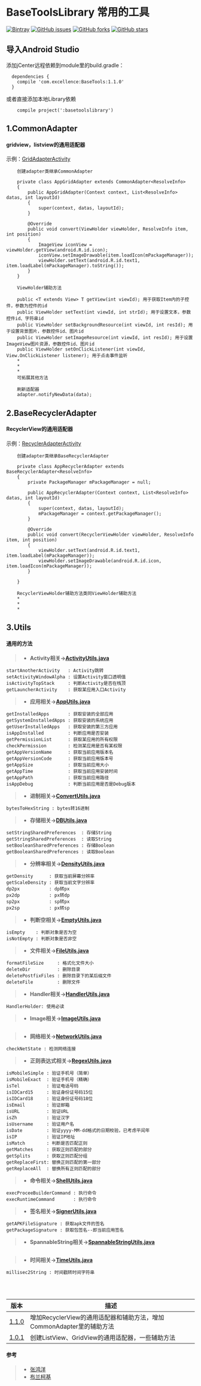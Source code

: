 # BaseToolsLibrary 常用的工具

<!--[Maven](https://bintray.com/veizhang/maven/BaseTools "Bintray")-->
<!--[Maven Control][bintray][1.1.0]-->
<!--[Bintray][Bintray]-->

<!--[![Bintray](https://img.shields.io/badge/Bintray-v1.1.0-brightgreen.svg)](https://bintray.com/veizhang/maven/BaseTools "Bintray")-->
[![Bintray][icon_Bintray]][Bintray]
[![GitHub issues][icon_issues]][issues]
[![GitHub forks][icon_forks]][forks]
[![GitHub stars][icon_starts]][starts]

<!-- you should configure jcenter repository-->
## 导入Android Studio
添加jCenter远程依赖到module里的build.gradle：
```
  dependencies {
    compile 'com.excellence:BaseTools:1.1.0'
  }
```
或者直接添加本地Library依赖
```
    compile project(':basetoolslibrary')
```

## 1.CommonAdapter

#### gridview，listview的通用适配器

示例：[GridAdapterActivity][GridAdapterActivity]


```使用CommonAdapter
    创建adapter类继承CommonAdapter
    
    private class AppGridAdapter extends CommonAdapter<ResolveInfo>
    {
        public AppGridAdapter(Context context, List<ResolveInfo> datas, int layoutId)
        {
            super(context, datas, layoutId);
        }

        @Override
        public void convert(ViewHolder viewHolder, ResolveInfo item, int position)
        {
            ImageView iconView = viewHolder.getView(android.R.id.icon);
            iconView.setImageDrawable(item.loadIcon(mPackageManager));
            viewHolder.setText(android.R.id.text1, item.loadLabel(mPackageManager).toString());
        }
    }
```


```使用ViewHolder
    ViewHolder辅助方法
    
    public <T extends View> T getView(int viewId); 用于获取Item内的子控件，参数为控件的id
    public ViewHolder setText(int viewId, int strId); 用于设置文本，参数控件id、字符串id
    public ViewHolder setBackgroundResource(int viewId, int resId); 用于设置背景图片，参数控件id、图片id
    public ViewHolder setImageResource(int viewId, int resId); 用于设置ImageView图片资源，参数控件id、图片id
    public ViewHolder setOnClickListener(int viewId, View.OnClickListener listener); 用于点击事件监听
    *
    * 
    * 
    可拓展其他方法
```


```刷新
    刷新适配器
    adapter.notifyNewData(data);
```


## 2.BaseRecyclerAdapter

#### RecyclerView的通用适配器

示例：[RecyclerAdapterActivity][RecyclerAdapterActivity]

```使用CommonAdapter
    创建adapter类继承BaseRecyclerAdapter

    private class AppRecyclerAdapter extends BaseRecyclerAdapter<ResolveInfo>
    {
        private PackageManager mPackageManager = null;

        public AppRecyclerAdapter(Context context, List<ResolveInfo> datas, int layoutId)
        {
            super(context, datas, layoutId);
            mPackageManager = context.getPackageManager();
        }

        @Override
        public void convert(RecyclerViewHolder viewHolder, ResolveInfo item, int position)
        {
            viewHolder.setText(android.R.id.text1, item.loadLabel(mPackageManager));
            viewHolder.setImageDrawable(android.R.id.icon, item.loadIcon(mPackageManager));
        }

    }
```


```使用RecyclerViewHolder
    RecyclerViewHolder辅助方法类同ViewHolder辅助方法
    *
    *
    *
```


## 3.Utils

#### 通用的方法

> - **Activity相关→[ActivityUtils.java][ActivityUtils]**
```
startAnotherActivity   : Activity跳转
setActivityWindowAlpha : 设置Activity窗口透明值
isActivityTopStack     : 判断Activity是否在栈顶
getLauncherActivity    : 获取某应用入口Activity
```

> - **应用相关→[AppUtils.java][AppUtils]**
```
getInstalledApps       : 获取安装的全部应用
getSystemInstalledApps : 获取安装的系统应用
getUserInstalledApps   : 获取安装的第三方应用
isAppInstalled         : 判断应用是否安装
getPermissionList      : 获取某应用的所有权限
checkPermission        : 检测某应用是否有某权限
getAppVersionName      : 获取当前应用版本名
getAppVersionCode      : 获取当前应用版本号
getAppSize             : 获取当前应用大小
getAppTime             : 获取当前应用安装时间
getAppPath             : 获取当前应用路径
isAppDebug             : 判断当前应用是否是Debug版本
```

> - **进制相关→[ConvertUtils.java][ConvertUtils]**
```
bytesToHexString : bytes转16进制
```

> - **存储相关→[DBUtils.java][DBUtils]**
```
setStringSharedPreferences  : 存储String
getStringSharedPreferences  : 读取String
setBooleanSharedPreferences : 存储Boolean
getBooleanSharedPreferences : 读取Boolean
```

> - **分辨率相关→[DensityUtils.java][DensityUtils]**
```
getDensity      : 获取当前屏幕分辨率
getScaleDensity : 获取当前文字分辨率
dp2px           : dp转px
px2dp           : px转dp
sp2px           : sp转px
px2sp           : px转sp
```

> - **判断空相关→[EmptyUtils.java][EmptyUtils]**
```
isEmpty    : 判断对象是否为空
isNotEmpty : 判断对象是否非空
```

> - **文件相关→[FileUtils.java][FileUtils]**
```
formatFileSize     : 格式化文件大小
deleteDir          : 删除目录
deletePostfixFiles : 删除目录下的某后缀文件
deleteFile         : 删除文件
```

> - **Handler相关→[HandlerUtils.java][HandlerUtils]**
```
HandlerHolder: 使用必读
```

> - **Image相关→[ImageUtils.java][ImageUtils]**
```
```

> - **网络相关→[NetworkUtils.java][NetworkUtils]**
```
checkNetState : 检测网络连接
```

> - **正则表达式相关→[RegexUtils.java][RegexUtils]**
```
isMobileSimple : 验证手机号（简单）
isMobileExact  : 验证手机号（精确）
isTel          : 验证电话号码
isIDCard15     : 验证身份证号码15位
isIDCard18     : 验证身份证号码18位
isEmail        : 验证邮箱
isURL          : 验证URL
isZh           : 验证汉字
isUsername     : 验证用户名
isDate         : 验证yyyy-MM-dd格式的日期校验，已考虑平闰年
isIP           : 验证IP地址
isMatch        : 判断是否匹配正则
getMatches     : 获取正则匹配的部分
getSplits      : 获取正则匹配分组
getReplaceFirst: 替换正则匹配的第一部分
getReplaceAll  : 替换所有正则匹配的部分
```

> - **命令相关→[ShellUtils.java][ShellUtils]**
```
execProceeBuilderCommand : 执行命令
execRuntimeCommand       : 执行命令
```

> - **签名相关→[SignerUtils.java][SignerUtils]**
```
getAPKFileSignature : 获取apk文件的签名
getPackageSignature : 获取包签名--即当前应用签名
```

> - **SpannableString相关→[SpannableStringUtils.java][SpannableStringUtils]**
```
```

> - **时间相关→[TimeUtils.java][TimeUtils]**
```
millisec2String : 时间戳转时间字符串
```

<br><br>

|            版本          |                              描述                               |
|------------------------- | -------------------------------------------------------------- |
| [1.1.0][BaseToolsV1.1.0] | 增加RecyclerView的通用适配器和辅助方法，增加CommonAdapter里的辅助方法 |
| [1.0.1][BaseToolsV1.0.1] | 创建ListView、GridView的通用适配器，一些辅助方法                    |

#### 参考
> - [张鸿洋][ZhangHongYang]
> - [布兰柯基][Blankj]


<!-- 引用网站链接 -->
[Bintray]:https://bintray.com/veizhang/maven/BaseTools "Bintray"
[issues]:https://github.com/VeiZhang/BaseToolsLibrary/issues
[forks]:https://github.com/VeiZhang/BaseToolsLibrary/network
[starts]:https://github.com/VeiZhang/BaseToolsLibrary/stargazers

<!-- 图片链接 -->
[icon_Bintray]:https://img.shields.io/badge/Bintray-v1.1.0-brightgreen.svg
[icon_issues]:https://img.shields.io/github/issues/VeiZhang/BaseToolsLibrary.svg
[icon_forks]:https://img.shields.io/github/forks/VeiZhang/BaseToolsLibrary.svg?style=social
[icon_starts]:https://img.shields.io/github/stars/VeiZhang/BaseToolsLibrary.svg?style=social

<!-- 版本 -->
[BaseToolsV1.0.1]:https://bintray.com/veizhang/maven/BaseTools/1.0.1
[BaseToolsV1.1.0]:https://bintray.com/veizhang/maven/BaseTools/1.1.0

<!-- 大神引用 -->
[ZhangHongYang]:https://github.com/hongyangAndroid/baseAdapter "通用适配器"
[Blankj]:https://github.com/Blankj/AndroidUtilCode "常用工具类"

<!-- 代码引用 -->
[GridAdapterActivity]:https://github.com/VeiZhang/BaseToolsLibrary/blob/master/tooldemo/src/main/java/com/excellence/tooldemo/GridAdapterActivity.java
[RecyclerAdapterActivity]:https://github.com/VeiZhang/BaseToolsLibrary/blob/master/tooldemo/src/main/java/com/excellence/tooldemo/RecyclerAdapterActivity.java

[ActivityUtils]:https://github.com/VeiZhang/BaseToolsLibrary/blob/master/basetoolslibrary/src/main/java/com/excellence/basetoolslibrary/utils/ActivityUtils.java
[AppUtils]:https://github.com/VeiZhang/BaseToolsLibrary/blob/master/basetoolslibrary/src/main/java/com/excellence/basetoolslibrary/utils/AppUtils.java
[ConvertUtils]:https://github.com/VeiZhang/BaseToolsLibrary/blob/master/basetoolslibrary/src/main/java/com/excellence/basetoolslibrary/utils/ConvertUtils.java
[DBUtils]:https://github.com/VeiZhang/BaseToolsLibrary/blob/master/basetoolslibrary/src/main/java/com/excellence/basetoolslibrary/utils/DBUtils.java
[DensityUtils]:https://github.com/VeiZhang/BaseToolsLibrary/blob/master/basetoolslibrary/src/main/java/com/excellence/basetoolslibrary/utils/DensityUtils.java
[EmptyUtils]:https://github.com/VeiZhang/BaseToolsLibrary/blob/master/basetoolslibrary/src/main/java/com/excellence/basetoolslibrary/utils/EmptyUtils.java
[FileUtils]:https://github.com/VeiZhang/BaseToolsLibrary/blob/master/basetoolslibrary/src/main/java/com/excellence/basetoolslibrary/utils/FileUtils.java
[HandlerUtils]:https://github.com/VeiZhang/BaseToolsLibrary/blob/master/basetoolslibrary/src/main/java/com/excellence/basetoolslibrary/utils/HandlerUtils.java
[ImageUtils]:https://github.com/VeiZhang/BaseToolsLibrary/blob/master/basetoolslibrary/src/main/java/com/excellence/basetoolslibrary/utils/ImageUtils.java
[NetworkUtils]:https://github.com/VeiZhang/BaseToolsLibrary/blob/master/basetoolslibrary/src/main/java/com/excellence/basetoolslibrary/utils/NetworkUtils.java
[RegexUtils]:https://github.com/VeiZhang/BaseToolsLibrary/blob/master/basetoolslibrary/src/main/java/com/excellence/basetoolslibrary/utils/RegexUtils.java
[ShellUtils]:https://github.com/VeiZhang/BaseToolsLibrary/blob/master/basetoolslibrary/src/main/java/com/excellence/basetoolslibrary/utils/ShellUtils.java
[SignerUtils]:https://github.com/VeiZhang/BaseToolsLibrary/blob/master/basetoolslibrary/src/main/java/com/excellence/basetoolslibrary/utils/SignerUtils.java
[SpannableStringUtils]:https://github.com/VeiZhang/BaseToolsLibrary/blob/master/basetoolslibrary/src/main/java/com/excellence/basetoolslibrary/utils/SpannableStringUtils.java
[TimeUtils]:https://github.com/VeiZhang/BaseToolsLibrary/blob/master/basetoolslibrary/src/main/java/com/excellence/basetoolslibrary/utils/TimeUtils.java